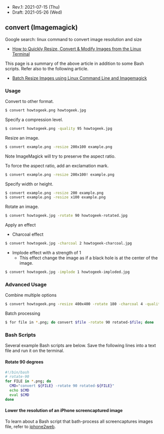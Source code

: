 * Rev.1: 2021-07-15 (Thu)
* Draft: 2021-05-26 (Wed)

## convert (Imagemagick)

Google search: linux command to convert image resolution and size
* [How to Quickly Resize, Convert & Modify Images from the Linux Terminal](https://www.howtogeek.com/109369/how-to-quickly-resize-convert-modify-images-from-the-linux-terminal/)

This page is a summary of the above article in addition to some Bash scripts.
Refer also to the following article.
* [Batch Resize Images using Linux Command Line and Imagemagick](https://guides.wp-bullet.com/batch-resize-images-using-linux-command-line-and-imagemagick/)

### Usage
Convert to other format.
```bash
$ convert howtogeek.png howtogeek.jpg
```
Specify a compression level.
```bash
$ convert howtogeek.png -quality 95 howtogeek.jpg
```
Resize an image.
```bash
$ convert example.png -resize 200x100 example.png
```
Note ImageMagick will try to preserve the aspect ratio.

To force the aspect ratio, add an exclamation mark.
```bash
$ convert example.png -resize 200x100! example.png
```
Specify width or height.
```bash
$ convert example.png -resize 200 example.png
$ convert example.png -resize x100 example.png
```
Rotate an image.
```bash
$ convert howtogeek.jpg -rotate 90 howtogeek-rotated.jpg
```
Apply an effect
* Charcoal effect
```bash
$ convert howtogeek.jpg -charcoal 2 howtogeek-charcoal.jpg
```
* Implode effect with a strength of 1
  * This effect change the image as if a black hole is at the center of the image.
```bash
$ convert howtogeek.jpg -implode 1 howtogeek-imploded.jpg
```
### Advanced Usage
Combine multiple options
```bash
$ convert howtogeek.png -resize 400x400 -rotate 180 -charcoal 4 -quality 95 howtogeek.jpg
```
Batch processing
```bash
$ for file in *.png; do convert $file -rotate 90 rotated-$file; done
```

### Bash Scripts
Several example Bash scripts are below. Save the following lines into a text file and run it on the terminal.
#### Rotate 90 degrees
```bash
#!/bin/bash
# rotate-90
for FILE in *.png; do
  CMD="convert ${FILE} -rotate 90 rotated-${FILE}"
  echo $CMD
  eval $CMD
done
```

#### Lower the resolution of an iPhone screencaptured image
To learn about a Bash script that bath-process all screencaptures images file, refer to [iphone2web](https://github.com/aimldl/coding/blob/06a6b9aaf1b11b5537fb421b7439ae62beb1ddae/bash_scripting/en/bash_scripts/iphone2web.md).
